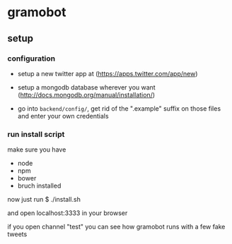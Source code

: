 gramobot
========

## setup

### configuration

- setup a new twitter app at (https://apps.twitter.com/app/new)
- setup a mongodb database wherever you want (http://docs.mongodb.org/manual/installation/)
    
- go into `backend/config/`, get rid of the ".example" suffix on those files and enter your own credentials
    
### run install script
    
make sure you have 
- node
- npm
- bower
- bruch 
installed
    
now just run
$   ./install.sh

and open localhost:3333 in your browser

if you open channel "test" you can see how gramobot runs with a few fake tweets